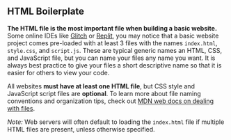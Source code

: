 ## HTML Boilerplate

**The HTML file is the most important file when building a basic website.** Some online IDEs like [Glitch](https://glitch.com/) or [Replit](https://replit.com/), you may notice that a basic website project comes pre-loaded with at least 3 files with the names `index.html`, `style.css`, and `script.js`. These are typical generic names an HTML, CSS, and JavaScript file, but you can name your files any name you want. It is always best practice to give your files a short descriptive name so that it is easier for others to view your code.

All websites **must have at least one HTML file**, but CSS style and JavaScript script files are **optional**. To learn more about file naming conventions and organization tips, check out [MDN web docs on dealing with files](https://developer.mozilla.org/en-US/docs/Learn/Getting_started_with_the_web/Dealing_with_files).

*Note:* Web servers will often default to loading the `index.html` file if multiple HTML files are present, unless otherwise specified.
